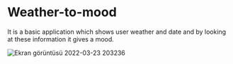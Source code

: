 # Weather-to-mood

 It is a basic application which shows user weather and date and by looking at these information it gives a mood.
 
![Ekran görüntüsü 2022-03-23 203236](https://user-images.githubusercontent.com/75626071/159767654-93e59e70-fa64-4998-820c-ffc8cf653c94.png)
